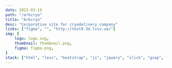```yaml
---
date: 2022-03-15
path: "/arkcryo"
title: "Arkcryo"
desc: "Corporative site for cryodelivery company"
links: ["figma", "", "http://test9.3d.lviv.ua/"]
img: {
	logo: logo.svg,
	thumbnail: thumbnail.png,
	figma: figma.png,
}
stack: ["html", "less", "bootstrap", "js", "jquery", "slick", "gsap", "php", "git"]
---
```

